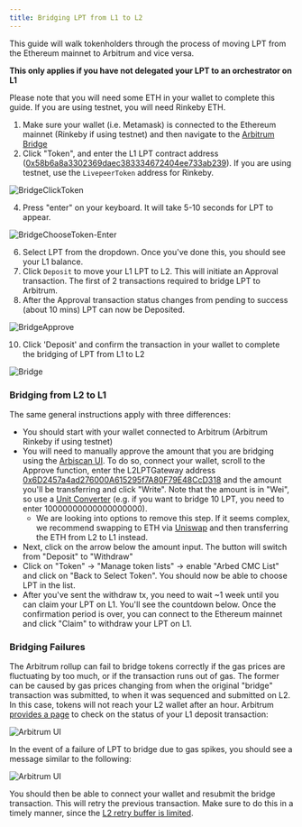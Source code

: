 ```yaml
---
title: Bridging LPT from L1 to L2
---
```


This guide will walk tokenholders through the process of moving LPT from the Ethereum mainnet to Arbitrum and vice versa.

**This only applies if you have not delegated your LPT to an orchestrator on L1**

Please note that you will need some ETH in your wallet to complete this guide. If you are using testnet, you will need Rinkeby ETH.

1. Make sure your wallet (i.e. Metamask) is connected to the Ethereum mainnet (Rinkeby if using testnet) and then navigate to the [Arbitrum Bridge](https://bridge.arbitrum.io/)
2. Click "Token", and enter the L1 LPT contract address ([0x58b6a8a3302369daec383334672404ee733ab239](/protocol/reference/deployed)). If you are using testnet, use the `LivepeerToken` address for Rinkeby.

![BridgeClickToken](https://user-images.githubusercontent.com/89408276/155851894-eb959beb-3269-40b1-8d50-8768bf15f9f2.jpg)

4. Press "enter" on your keyboard. It will take 5-10 seconds for LPT to appear.

![BridgeChooseToken-Enter](https://user-images.githubusercontent.com/89408276/155851630-8e60a17a-b6bd-4a65-972c-53d34c600026.jpg)

6. Select LPT from the dropdown. Once you've done this, you should see your L1 balance.
7. Click `Deposit` to move your L1 LPT to L2. This will initiate an Approval transaction. The first of 2 transactions required to bridge LPT to Arbitrum.
8. After the Approval transaction status changes from pending to success (about 10 mins) LPT can now be Deposited.

![BridgeApprove](https://user-images.githubusercontent.com/89408276/155850572-2337514c-f6ad-419a-a9bf-94e7d3e1d891.jpg)

10. Click 'Deposit' and confirm the transaction in your wallet to complete the bridging of LPT from L1 to L2

![Bridge](https://user-images.githubusercontent.com/89408276/155375033-6fd66e8a-53ab-43e9-9fe6-3a0cec847a55.jpg)

### Bridging from L2 to L1

The same general instructions apply with three differences:

- You should start with your wallet connected to Arbitrum (Arbitrum Rinkeby if using testnet)
- You will need to manually approve the amount that you are bridging using the [Arbiscan UI](https://arbiscan.io/address/0x289ba1701C2F088cf0faf8B3705246331cB8A839#writeContract). To do so, connect your wallet, scroll to the Approve function, enter the L2LPTGateway address [0x6D2457a4ad276000A615295f7A80F79E48CcD318](https://arbiscan.io/address/0x6D2457a4ad276000A615295f7A80F79E48CcD318) and the amount you'll be transferring and click "Write". Note that the amount is in "Wei", so use a [Unit Converter](https://etherscan.io/unitconverter) (e.g. if you want to bridge 10 LPT, you need to enter 10000000000000000000).
  - We are looking into options to remove this step. If it seems complex, we recommend swapping to ETH via [Uniswap](https://app.uniswap.org/#/swap?chain=arbitrum) and then transferring the ETH from L2 to L1 instead.
- Next, click on the arrow below the amount input. The button will switch from "Deposit" to "Withdraw"
- Click on "Token" -> "Manage token lists" -> enable "Arbed CMC List" and click on "Back to Select Token". You should now be able to choose LPT in the list.
- After you've sent the withdraw tx, you need to wait ~1 week until you can claim your LPT on L1. You'll see the countdown below. Once the confirmation period is over, you can connect to the Ethereum mainnet and click "Claim" to withdraw your LPT on L1.

### Bridging Failures

The Arbitrum rollup can fail to bridge tokens correctly if the gas prices are fluctuating by too much, or if the transaction runs out of gas. The former can be caused by gas prices changing from when the original "bridge" transaction was submitted, to when it was sequenced and submitted on L2. In this case, tokens will not reach your L2 wallet after an hour. Arbitrum [provides a page](https://retryable-tx-panel.arbitrum.io/) to check on the status of your L1 deposit transaction:

![Arbitrum UI](/docs-assets/delegators/how-to-guides/arbitrum-retry-ui.png)

In the event of a failure of LPT to bridge due to gas spikes, you should see a message similar to the following:

![Arbitrum UI](https://user-images.githubusercontent.com/23727056/176745651-98ff56d0-9c0a-4c2d-b9fe-bf3ba1d537a7.png)

You should then be able to connect your wallet and resubmit the bridge transaction. This will retry the previous transaction. Make sure to do this in a timely manner, since the [L2 retry buffer is limited](https://github.com/OffchainLabs/arbitrum/blob/master/docs/L1_L2_Messages.md).
